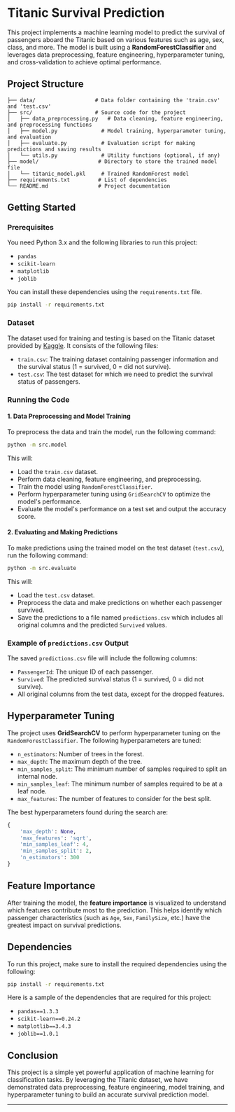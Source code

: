 # Titanic Survival Prediction

This project implements a machine learning model to predict the survival of passengers aboard the Titanic based on various features such as age, sex, class, and more. The model is built using a **RandomForestClassifier** and leverages data preprocessing, feature engineering, hyperparameter tuning, and cross-validation to achieve optimal performance.

## Project Structure

```
├── data/                   # Data folder containing the 'train.csv' and 'test.csv'
├── src/                    # Source code for the project
│   ├── data_preprocessing.py   # Data cleaning, feature engineering, and preprocessing functions
│   ├── model.py              # Model training, hyperparameter tuning, and evaluation
│   ├── evaluate.py           # Evaluation script for making predictions and saving results
│   └── utils.py              # Utility functions (optional, if any)
├── model/                   # Directory to store the trained model file
│   └── titanic_model.pkl     # Trained RandomForest model
├── requirements.txt         # List of dependencies
└── README.md                # Project documentation
```

## Getting Started

### Prerequisites

You need Python 3.x and the following libraries to run this project:

- `pandas`
- `scikit-learn`
- `matplotlib`
- `joblib`

You can install these dependencies using the `requirements.txt` file.

```bash
pip install -r requirements.txt
```

### Dataset

The dataset used for training and testing is based on the Titanic dataset provided by [Kaggle](https://www.kaggle.com/c/titanic/data). It consists of the following files:

- `train.csv`: The training dataset containing passenger information and the survival status (1 = survived, 0 = did not survive).
- `test.csv`: The test dataset for which we need to predict the survival status of passengers.

### Running the Code

#### 1. Data Preprocessing and Model Training

To preprocess the data and train the model, run the following command:

```bash
python -m src.model
```

This will:
- Load the `train.csv` dataset.
- Perform data cleaning, feature engineering, and preprocessing.
- Train the model using `RandomForestClassifier`.
- Perform hyperparameter tuning using `GridSearchCV` to optimize the model's performance.
- Evaluate the model's performance on a test set and output the accuracy score.

#### 2. Evaluating and Making Predictions

To make predictions using the trained model on the test dataset (`test.csv`), run the following command:

```bash
python -m src.evaluate
```

This will:
- Load the `test.csv` dataset.
- Preprocess the data and make predictions on whether each passenger survived.
- Save the predictions to a file named `predictions.csv` which includes all original columns and the predicted `Survived` values.

### Example of `predictions.csv` Output

The saved `predictions.csv` file will include the following columns:
- `PassengerId`: The unique ID of each passenger.
- `Survived`: The predicted survival status (1 = survived, 0 = did not survive).
- All original columns from the test data, except for the dropped features.

## Hyperparameter Tuning

The project uses **GridSearchCV** to perform hyperparameter tuning on the `RandomForestClassifier`. The following hyperparameters are tuned:

- `n_estimators`: Number of trees in the forest.
- `max_depth`: The maximum depth of the tree.
- `min_samples_split`: The minimum number of samples required to split an internal node.
- `min_samples_leaf`: The minimum number of samples required to be at a leaf node.
- `max_features`: The number of features to consider for the best split.

The best hyperparameters found during the search are:
```python
{
    'max_depth': None,
    'max_features': 'sqrt',
    'min_samples_leaf': 4,
    'min_samples_split': 2,
    'n_estimators': 300
}
```

## Feature Importance

After training the model, the **feature importance** is visualized to understand which features contribute most to the prediction. This helps identify which passenger characteristics (such as `Age`, `Sex`, `FamilySize`, etc.) have the greatest impact on survival predictions.

## Dependencies

To run this project, make sure to install the required dependencies using the following:

```bash
pip install -r requirements.txt
```

Here is a sample of the dependencies that are required for this project:
- `pandas==1.3.3`
- `scikit-learn==0.24.2`
- `matplotlib==3.4.3`
- `joblib==1.0.1`

## Conclusion

This project is a simple yet powerful application of machine learning for classification tasks. By leveraging the Titanic dataset, we have demonstrated data preprocessing, feature engineering, model training, and hyperparameter tuning to build an accurate survival prediction model.

---
